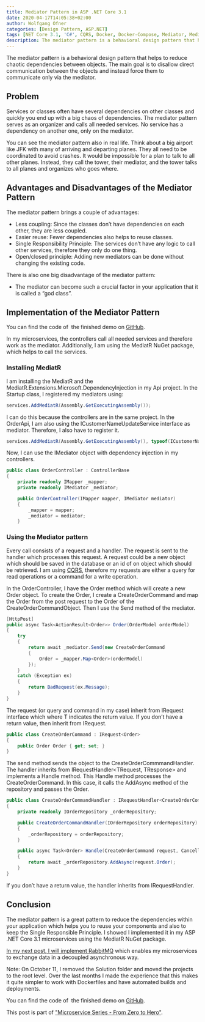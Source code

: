 ```yaml
---
title: Mediator Pattern in ASP .NET Core 3.1
date: 2020-04-17T14:05:38+02:00
author: Wolfgang Ofner
categories: [Design Pattern, ASP.NET]  
tags: [NET Core 3.1, 'C#', CQRS, Docker, Docker-Compose, Mediator, MediatR, Microservice, RabbitMQ, Swagger]
description: The mediator pattern is a behavioral design pattern that helps to reduce chaotic dependencies between objects by coordinating the communication.
---
```

The mediator pattern is a behavioral design pattern that helps to reduce chaotic dependencies between objects. The main goal is to disallow direct communication between the objects and instead force them to communicate only via the mediator.

## Problem

Services or classes often have several dependencies on other classes and quickly you end up with a big chaos of dependencies. The mediator pattern serves as an organizer and calls all needed services. No service has a dependency on another one, only on the mediator.

You can see the mediator pattern also in real life. Think about a big airport like JFK with many of arriving and departing planes. They all need to be coordinated to avoid crashes. It would be impossible for a plan to talk to all other planes. Instead, they call the tower, their mediator, and the tower talks to all planes and organizes who goes where.

## Advantages and Disadvantages of the Mediator Pattern

The mediator pattern brings a couple of advantages:

  * Less coupling: Since the classes don&#8217;t have dependencies on each other, they are less coupled.
  * Easier reuse: Fewer dependencies also helps to reuse classes.
  * Single Responsibility Principle: The services don&#8217;t have any logic to call other services, therefore they only do one thing.
  * Open/closed principle: Adding new mediators can be done without changing the existing code.

There is also one big disadvantage of the mediator pattern:

  * The mediator can become such a crucial factor in your application that it is called a &#8220;god class&#8221;.

## Implementation of the Mediator Pattern

You can find the code of  the finished demo on <a href="https://github.com/WolfgangOfner/MicroserviceDemo" target="_blank" rel="noopener noreferrer">GitHub</a>.

In my microservices, the controllers call all needed services and therefore work as the mediator. Additionally, I am using the MediatR NuGet package, which helps to call the services.

### Installing MediatR

I am installing the MediatR and the MediatR.Extensions.Microsoft.DependencyInjection in my Api project. In the Startup class, I registered my mediators using:

```csharp  
services.AddMediatR(Assembly.GetExecutingAssembly());  
```

I can do this because the controllers are in the same project. In the OrderApi, I am also using the ICustomerNameUpdateService interface as mediator. Therefore, I also have to register it.

```csharp  
services.AddMediatR(Assembly.GetExecutingAssembly(), typeof(ICustomerNameUpdateService).Assembly);  
```

Now, I can use the IMediator object with dependency injection in my controllers.

```csharp  
public class OrderController : ControllerBase
{
    private readonly IMapper _mapper;
    private readonly IMediator _mediator;

    public OrderController(IMapper mapper, IMediator mediator)
    {
        _mapper = mapper;
        _mediator = mediator;
    }  
```

### Using the Mediator pattern

Every call consists of a request and a handler. The request is sent to the handler which processes this request. A request could be a new object which should be saved in the database or an id of on object which should be retrieved. I am using [CQRS](https://www.programmingwithwolfgang.com/cqrs-in-asp-net-core-3-1), therefore my requests are either a query for read operations or a command for a write operation.

In the OrderController, I have the Order method which will create a new Order object. To create the Order, I create a CreateOrderCommand and map the Order from the post request to the Order of the CreateOrderCommandObject. Then I use the Send method of the mediator.

```csharp  
[HttpPost]
public async Task<ActionResult<Order>> Order(OrderModel orderModel)
{
    try
    {
        return await _mediator.Send(new CreateOrderCommand
        {
            Order = _mapper.Map<Order>(orderModel)
        });
    }
    catch (Exception ex)
    {
        return BadRequest(ex.Message);
    }
} 
```

The request (or query and command in my case) inherit from IRequest<T> interface which where T indicates the return value. If you don&#8217;t have a return value, then inherit from IRequest.

```csharp  
public class CreateOrderCommand : IRequest<Order>  
{  
    public Order Order { get; set; }  
}  
```

The send method sends the object to the CreateOrderCommmandHandler. The handler inherits from IRequestHandler<TRequest, TResponse> and implements a Handle method. This Handle method processes the CreateOrderCommand. In this case, it calls the AddAsync method of the repository and passes the Order.

```csharp  
public class CreateOrderCommandHandler : IRequestHandler<CreateOrderCommand, Order>
{
    private readonly IOrderRepository _orderRepository;

    public CreateOrderCommandHandler(IOrderRepository orderRepository)
    {
        _orderRepository = orderRepository;
    }

    public async Task<Order> Handle(CreateOrderCommand request, CancellationToken cancellationToken)
    {
        return await _orderRepository.AddAsync(request.Order);
    }
} 
```

If you don&#8217;t have a return value, the handler inherits from IRequestHandler<TRequest>.

## Conclusion

The mediator pattern is a great pattern to reduce the dependencies within your application which helps you to reuse your components and also to keep the Single Responsible Principle. I showed I implemented it in my ASP .NET Core 3.1 microservices using the MediatR NuGet package.

<a href="/rabbitmq-in-an-asp-net-core-3-1-microservice" target="_blank" rel="noopener noreferrer">In my next post, I will implement RabbitMQ</a> which enables my microservices to exchange data in a decoupled asynchronous way.

Note: On October 11, I removed the Solution folder and moved the projects to the root level. Over the last months I made the experience that this makes it quite simpler to work with Dockerfiles and have automated builds and deployments.

You can find the code of  the finished demo on <a href="https://github.com/WolfgangOfner/MicroserviceDemo" target="_blank" rel="noopener noreferrer">GitHub</a>.

This post is part of ["Microservice Series - From Zero to Hero"](/microservice-series-from-zero-to-hero).